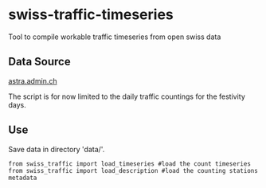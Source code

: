 # swiss-traffic-timeseries
Tool to compile workable traffic timeseries from open swiss data

## Data Source

[astra.admin.ch](https://www.astra.admin.ch/astra/fr/home/documentation/donnees-concernant-le-trafic/donnees-et-publications/comptage-suisse-automatique-de-la-circulation-routiere--csacr-/resultats-annuels-et-mensuels.html)

The script is for now limited to the daily traffic countings for the festivity days.

## Use

Save data in directory 'data/'.

```
from swiss_traffic import load_timeseries #load the count timeseries
from swiss_traffic import load_description #load the counting stations metadata
```

##
